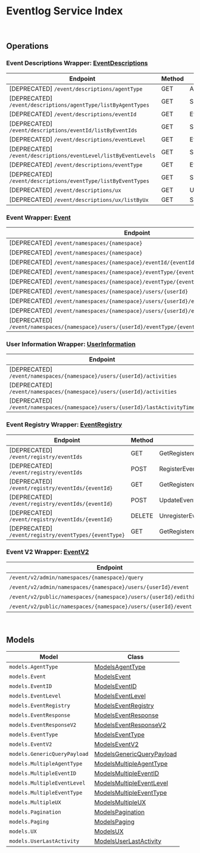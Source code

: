[//]: # (Code generated. DO NOT EDIT.)

# Eventlog Service Index

&nbsp;

## Operations

### Event Descriptions Wrapper:  [EventDescriptions](../../module-eventlog/src/main/java/net/accelbyte/sdk/api/eventlog/wrappers/EventDescriptions.java)
| Endpoint | Method | ID | Class | Example |
|---|---|---|---|---|
| [DEPRECATED] `/event/descriptions/agentType` | GET | AgentTypeDescriptionHandler | [AgentTypeDescriptionHandler](../../module-eventlog/src/main/java/net/accelbyte/sdk/api/eventlog/operations/event_descriptions/AgentTypeDescriptionHandler.java) | [AgentTypeDescriptionHandler](../../samples/cli/src/main/java/net/accelbyte/sdk/cli/api/eventlog/event_descriptions/AgentTypeDescriptionHandler.java) |
| [DEPRECATED] `/event/descriptions/agentType/listByAgentTypes` | GET | SpecificAgentTypeDescriptionHandler | [SpecificAgentTypeDescriptionHandler](../../module-eventlog/src/main/java/net/accelbyte/sdk/api/eventlog/operations/event_descriptions/SpecificAgentTypeDescriptionHandler.java) | [SpecificAgentTypeDescriptionHandler](../../samples/cli/src/main/java/net/accelbyte/sdk/cli/api/eventlog/event_descriptions/SpecificAgentTypeDescriptionHandler.java) |
| [DEPRECATED] `/event/descriptions/eventId` | GET | EventIDDescriptionHandler | [EventIDDescriptionHandler](../../module-eventlog/src/main/java/net/accelbyte/sdk/api/eventlog/operations/event_descriptions/EventIDDescriptionHandler.java) | [EventIDDescriptionHandler](../../samples/cli/src/main/java/net/accelbyte/sdk/cli/api/eventlog/event_descriptions/EventIDDescriptionHandler.java) |
| [DEPRECATED] `/event/descriptions/eventId/listByEventIds` | GET | SpecificEventIDDescriptionHandler | [SpecificEventIDDescriptionHandler](../../module-eventlog/src/main/java/net/accelbyte/sdk/api/eventlog/operations/event_descriptions/SpecificEventIDDescriptionHandler.java) | [SpecificEventIDDescriptionHandler](../../samples/cli/src/main/java/net/accelbyte/sdk/cli/api/eventlog/event_descriptions/SpecificEventIDDescriptionHandler.java) |
| [DEPRECATED] `/event/descriptions/eventLevel` | GET | EventLevelDescriptionHandler | [EventLevelDescriptionHandler](../../module-eventlog/src/main/java/net/accelbyte/sdk/api/eventlog/operations/event_descriptions/EventLevelDescriptionHandler.java) | [EventLevelDescriptionHandler](../../samples/cli/src/main/java/net/accelbyte/sdk/cli/api/eventlog/event_descriptions/EventLevelDescriptionHandler.java) |
| [DEPRECATED] `/event/descriptions/eventLevel/listByEventLevels` | GET | SpecificEventLevelDescriptionHandler | [SpecificEventLevelDescriptionHandler](../../module-eventlog/src/main/java/net/accelbyte/sdk/api/eventlog/operations/event_descriptions/SpecificEventLevelDescriptionHandler.java) | [SpecificEventLevelDescriptionHandler](../../samples/cli/src/main/java/net/accelbyte/sdk/cli/api/eventlog/event_descriptions/SpecificEventLevelDescriptionHandler.java) |
| [DEPRECATED] `/event/descriptions/eventType` | GET | EventTypeDescriptionHandler | [EventTypeDescriptionHandler](../../module-eventlog/src/main/java/net/accelbyte/sdk/api/eventlog/operations/event_descriptions/EventTypeDescriptionHandler.java) | [EventTypeDescriptionHandler](../../samples/cli/src/main/java/net/accelbyte/sdk/cli/api/eventlog/event_descriptions/EventTypeDescriptionHandler.java) |
| [DEPRECATED] `/event/descriptions/eventType/listByEventTypes` | GET | SpecificEventTypeDescriptionHandler | [SpecificEventTypeDescriptionHandler](../../module-eventlog/src/main/java/net/accelbyte/sdk/api/eventlog/operations/event_descriptions/SpecificEventTypeDescriptionHandler.java) | [SpecificEventTypeDescriptionHandler](../../samples/cli/src/main/java/net/accelbyte/sdk/cli/api/eventlog/event_descriptions/SpecificEventTypeDescriptionHandler.java) |
| [DEPRECATED] `/event/descriptions/ux` | GET | UXNameDescriptionHandler | [UXNameDescriptionHandler](../../module-eventlog/src/main/java/net/accelbyte/sdk/api/eventlog/operations/event_descriptions/UXNameDescriptionHandler.java) | [UXNameDescriptionHandler](../../samples/cli/src/main/java/net/accelbyte/sdk/cli/api/eventlog/event_descriptions/UXNameDescriptionHandler.java) |
| [DEPRECATED] `/event/descriptions/ux/listByUx` | GET | SpecificUXDescriptionHandler | [SpecificUXDescriptionHandler](../../module-eventlog/src/main/java/net/accelbyte/sdk/api/eventlog/operations/event_descriptions/SpecificUXDescriptionHandler.java) | [SpecificUXDescriptionHandler](../../samples/cli/src/main/java/net/accelbyte/sdk/cli/api/eventlog/event_descriptions/SpecificUXDescriptionHandler.java) |

### Event Wrapper:  [Event](../../module-eventlog/src/main/java/net/accelbyte/sdk/api/eventlog/wrappers/Event.java)
| Endpoint | Method | ID | Class | Example |
|---|---|---|---|---|
| [DEPRECATED] `/event/namespaces/{namespace}` | GET | GetEventByNamespaceHandler | [GetEventByNamespaceHandler](../../module-eventlog/src/main/java/net/accelbyte/sdk/api/eventlog/operations/event/GetEventByNamespaceHandler.java) | [GetEventByNamespaceHandler](../../samples/cli/src/main/java/net/accelbyte/sdk/cli/api/eventlog/event/GetEventByNamespaceHandler.java) |
| [DEPRECATED] `/event/namespaces/{namespace}` | POST | PostEventHandler | [PostEventHandler](../../module-eventlog/src/main/java/net/accelbyte/sdk/api/eventlog/operations/event/PostEventHandler.java) | [PostEventHandler](../../samples/cli/src/main/java/net/accelbyte/sdk/cli/api/eventlog/event/PostEventHandler.java) |
| [DEPRECATED] `/event/namespaces/{namespace}/eventId/{eventId}` | GET | GetEventByEventIDHandler | [GetEventByEventIDHandler](../../module-eventlog/src/main/java/net/accelbyte/sdk/api/eventlog/operations/event/GetEventByEventIDHandler.java) | [GetEventByEventIDHandler](../../samples/cli/src/main/java/net/accelbyte/sdk/cli/api/eventlog/event/GetEventByEventIDHandler.java) |
| [DEPRECATED] `/event/namespaces/{namespace}/eventType/{eventType}` | GET | GetEventByEventTypeHandler | [GetEventByEventTypeHandler](../../module-eventlog/src/main/java/net/accelbyte/sdk/api/eventlog/operations/event/GetEventByEventTypeHandler.java) | [GetEventByEventTypeHandler](../../samples/cli/src/main/java/net/accelbyte/sdk/cli/api/eventlog/event/GetEventByEventTypeHandler.java) |
| [DEPRECATED] `/event/namespaces/{namespace}/eventType/{eventType}/eventId/{eventId}` | GET | GetEventByEventTypeAndEventIDHandler | [GetEventByEventTypeAndEventIDHandler](../../module-eventlog/src/main/java/net/accelbyte/sdk/api/eventlog/operations/event/GetEventByEventTypeAndEventIDHandler.java) | [GetEventByEventTypeAndEventIDHandler](../../samples/cli/src/main/java/net/accelbyte/sdk/cli/api/eventlog/event/GetEventByEventTypeAndEventIDHandler.java) |
| [DEPRECATED] `/event/namespaces/{namespace}/users/{userId}` | GET | GetEventByUserIDHandler | [GetEventByUserIDHandler](../../module-eventlog/src/main/java/net/accelbyte/sdk/api/eventlog/operations/event/GetEventByUserIDHandler.java) | [GetEventByUserIDHandler](../../samples/cli/src/main/java/net/accelbyte/sdk/cli/api/eventlog/event/GetEventByUserIDHandler.java) |
| [DEPRECATED] `/event/namespaces/{namespace}/users/{userId}/eventId/{eventId}` | GET | GetEventByUserIDAndEventIDHandler | [GetEventByUserIDAndEventIDHandler](../../module-eventlog/src/main/java/net/accelbyte/sdk/api/eventlog/operations/event/GetEventByUserIDAndEventIDHandler.java) | [GetEventByUserIDAndEventIDHandler](../../samples/cli/src/main/java/net/accelbyte/sdk/cli/api/eventlog/event/GetEventByUserIDAndEventIDHandler.java) |
| [DEPRECATED] `/event/namespaces/{namespace}/users/{userId}/eventType/{eventType}` | GET | GetEventByUserIDAndEventTypeHandler | [GetEventByUserIDAndEventTypeHandler](../../module-eventlog/src/main/java/net/accelbyte/sdk/api/eventlog/operations/event/GetEventByUserIDAndEventTypeHandler.java) | [GetEventByUserIDAndEventTypeHandler](../../samples/cli/src/main/java/net/accelbyte/sdk/cli/api/eventlog/event/GetEventByUserIDAndEventTypeHandler.java) |
| [DEPRECATED] `/event/namespaces/{namespace}/users/{userId}/eventType/{eventType}/eventId/{eventId}` | GET | GetEventByUserEventIDAndEventTypeHandler | [GetEventByUserEventIDAndEventTypeHandler](../../module-eventlog/src/main/java/net/accelbyte/sdk/api/eventlog/operations/event/GetEventByUserEventIDAndEventTypeHandler.java) | [GetEventByUserEventIDAndEventTypeHandler](../../samples/cli/src/main/java/net/accelbyte/sdk/cli/api/eventlog/event/GetEventByUserEventIDAndEventTypeHandler.java) |

### User Information Wrapper:  [UserInformation](../../module-eventlog/src/main/java/net/accelbyte/sdk/api/eventlog/wrappers/UserInformation.java)
| Endpoint | Method | ID | Class | Example |
|---|---|---|---|---|
| [DEPRECATED] `/event/namespaces/{namespace}/users/{userId}/activities` | GET | GetUserActivitiesHandler | [GetUserActivitiesHandler](../../module-eventlog/src/main/java/net/accelbyte/sdk/api/eventlog/operations/user_information/GetUserActivitiesHandler.java) | [GetUserActivitiesHandler](../../samples/cli/src/main/java/net/accelbyte/sdk/cli/api/eventlog/user_information/GetUserActivitiesHandler.java) |
| [DEPRECATED] `/event/namespaces/{namespace}/users/{userId}/activities` | DELETE | DeleteUserActivitiesHandler | [DeleteUserActivitiesHandler](../../module-eventlog/src/main/java/net/accelbyte/sdk/api/eventlog/operations/user_information/DeleteUserActivitiesHandler.java) | [DeleteUserActivitiesHandler](../../samples/cli/src/main/java/net/accelbyte/sdk/cli/api/eventlog/user_information/DeleteUserActivitiesHandler.java) |
| [DEPRECATED] `/event/namespaces/{namespace}/users/{userId}/lastActivityTime` | GET | LastUserActivityTimeHandler | [LastUserActivityTimeHandler](../../module-eventlog/src/main/java/net/accelbyte/sdk/api/eventlog/operations/user_information/LastUserActivityTimeHandler.java) | [LastUserActivityTimeHandler](../../samples/cli/src/main/java/net/accelbyte/sdk/cli/api/eventlog/user_information/LastUserActivityTimeHandler.java) |

### Event Registry Wrapper:  [EventRegistry](../../module-eventlog/src/main/java/net/accelbyte/sdk/api/eventlog/wrappers/EventRegistry.java)
| Endpoint | Method | ID | Class | Example |
|---|---|---|---|---|
| [DEPRECATED] `/event/registry/eventIds` | GET | GetRegisteredEventsHandler | [GetRegisteredEventsHandler](../../module-eventlog/src/main/java/net/accelbyte/sdk/api/eventlog/operations/event_registry/GetRegisteredEventsHandler.java) | [GetRegisteredEventsHandler](../../samples/cli/src/main/java/net/accelbyte/sdk/cli/api/eventlog/event_registry/GetRegisteredEventsHandler.java) |
| [DEPRECATED] `/event/registry/eventIds` | POST | RegisterEventHandler | [RegisterEventHandler](../../module-eventlog/src/main/java/net/accelbyte/sdk/api/eventlog/operations/event_registry/RegisterEventHandler.java) | [RegisterEventHandler](../../samples/cli/src/main/java/net/accelbyte/sdk/cli/api/eventlog/event_registry/RegisterEventHandler.java) |
| [DEPRECATED] `/event/registry/eventIds/{eventId}` | GET | GetRegisteredEventIDHandler | [GetRegisteredEventIDHandler](../../module-eventlog/src/main/java/net/accelbyte/sdk/api/eventlog/operations/event_registry/GetRegisteredEventIDHandler.java) | [GetRegisteredEventIDHandler](../../samples/cli/src/main/java/net/accelbyte/sdk/cli/api/eventlog/event_registry/GetRegisteredEventIDHandler.java) |
| [DEPRECATED] `/event/registry/eventIds/{eventId}` | POST | UpdateEventRegistryHandler | [UpdateEventRegistryHandler](../../module-eventlog/src/main/java/net/accelbyte/sdk/api/eventlog/operations/event_registry/UpdateEventRegistryHandler.java) | [UpdateEventRegistryHandler](../../samples/cli/src/main/java/net/accelbyte/sdk/cli/api/eventlog/event_registry/UpdateEventRegistryHandler.java) |
| [DEPRECATED] `/event/registry/eventIds/{eventId}` | DELETE | UnregisterEventIDHandler | [UnregisterEventIDHandler](../../module-eventlog/src/main/java/net/accelbyte/sdk/api/eventlog/operations/event_registry/UnregisterEventIDHandler.java) | [UnregisterEventIDHandler](../../samples/cli/src/main/java/net/accelbyte/sdk/cli/api/eventlog/event_registry/UnregisterEventIDHandler.java) |
| [DEPRECATED] `/event/registry/eventTypes/{eventType}` | GET | GetRegisteredEventsByEventTypeHandler | [GetRegisteredEventsByEventTypeHandler](../../module-eventlog/src/main/java/net/accelbyte/sdk/api/eventlog/operations/event_registry/GetRegisteredEventsByEventTypeHandler.java) | [GetRegisteredEventsByEventTypeHandler](../../samples/cli/src/main/java/net/accelbyte/sdk/cli/api/eventlog/event_registry/GetRegisteredEventsByEventTypeHandler.java) |

### Event V2 Wrapper:  [EventV2](../../module-eventlog/src/main/java/net/accelbyte/sdk/api/eventlog/wrappers/EventV2.java)
| Endpoint | Method | ID | Class | Example |
|---|---|---|---|---|
| `/event/v2/admin/namespaces/{namespace}/query` | POST | QueryEventStreamHandler | [QueryEventStreamHandler](../../module-eventlog/src/main/java/net/accelbyte/sdk/api/eventlog/operations/event_v2/QueryEventStreamHandler.java) | [QueryEventStreamHandler](../../samples/cli/src/main/java/net/accelbyte/sdk/cli/api/eventlog/event_v2/QueryEventStreamHandler.java) |
| `/event/v2/admin/namespaces/{namespace}/users/{userId}/event` | GET | GetEventSpecificUserV2Handler | [GetEventSpecificUserV2Handler](../../module-eventlog/src/main/java/net/accelbyte/sdk/api/eventlog/operations/event_v2/GetEventSpecificUserV2Handler.java) | [GetEventSpecificUserV2Handler](../../samples/cli/src/main/java/net/accelbyte/sdk/cli/api/eventlog/event_v2/GetEventSpecificUserV2Handler.java) |
| `/event/v2/public/namespaces/{namespace}/users/{userId}/edithistory` | GET | GetPublicEditHistory | [GetPublicEditHistory](../../module-eventlog/src/main/java/net/accelbyte/sdk/api/eventlog/operations/event_v2/GetPublicEditHistory.java) | [GetPublicEditHistory](../../samples/cli/src/main/java/net/accelbyte/sdk/cli/api/eventlog/event_v2/GetPublicEditHistory.java) |
| `/event/v2/public/namespaces/{namespace}/users/{userId}/event` | GET | GetUserEventsV2Public | [GetUserEventsV2Public](../../module-eventlog/src/main/java/net/accelbyte/sdk/api/eventlog/operations/event_v2/GetUserEventsV2Public.java) | [GetUserEventsV2Public](../../samples/cli/src/main/java/net/accelbyte/sdk/cli/api/eventlog/event_v2/GetUserEventsV2Public.java) |


&nbsp;

## Models

| Model | Class |
|---|---|
| `models.AgentType` | [ModelsAgentType](../../module-eventlog/src/main/java/net/accelbyte/sdk/api/eventlog/models/ModelsAgentType.java) |
| `models.Event` | [ModelsEvent](../../module-eventlog/src/main/java/net/accelbyte/sdk/api/eventlog/models/ModelsEvent.java) |
| `models.EventID` | [ModelsEventID](../../module-eventlog/src/main/java/net/accelbyte/sdk/api/eventlog/models/ModelsEventID.java) |
| `models.EventLevel` | [ModelsEventLevel](../../module-eventlog/src/main/java/net/accelbyte/sdk/api/eventlog/models/ModelsEventLevel.java) |
| `models.EventRegistry` | [ModelsEventRegistry](../../module-eventlog/src/main/java/net/accelbyte/sdk/api/eventlog/models/ModelsEventRegistry.java) |
| `models.EventResponse` | [ModelsEventResponse](../../module-eventlog/src/main/java/net/accelbyte/sdk/api/eventlog/models/ModelsEventResponse.java) |
| `models.EventResponseV2` | [ModelsEventResponseV2](../../module-eventlog/src/main/java/net/accelbyte/sdk/api/eventlog/models/ModelsEventResponseV2.java) |
| `models.EventType` | [ModelsEventType](../../module-eventlog/src/main/java/net/accelbyte/sdk/api/eventlog/models/ModelsEventType.java) |
| `models.EventV2` | [ModelsEventV2](../../module-eventlog/src/main/java/net/accelbyte/sdk/api/eventlog/models/ModelsEventV2.java) |
| `models.GenericQueryPayload` | [ModelsGenericQueryPayload](../../module-eventlog/src/main/java/net/accelbyte/sdk/api/eventlog/models/ModelsGenericQueryPayload.java) |
| `models.MultipleAgentType` | [ModelsMultipleAgentType](../../module-eventlog/src/main/java/net/accelbyte/sdk/api/eventlog/models/ModelsMultipleAgentType.java) |
| `models.MultipleEventID` | [ModelsMultipleEventID](../../module-eventlog/src/main/java/net/accelbyte/sdk/api/eventlog/models/ModelsMultipleEventID.java) |
| `models.MultipleEventLevel` | [ModelsMultipleEventLevel](../../module-eventlog/src/main/java/net/accelbyte/sdk/api/eventlog/models/ModelsMultipleEventLevel.java) |
| `models.MultipleEventType` | [ModelsMultipleEventType](../../module-eventlog/src/main/java/net/accelbyte/sdk/api/eventlog/models/ModelsMultipleEventType.java) |
| `models.MultipleUX` | [ModelsMultipleUX](../../module-eventlog/src/main/java/net/accelbyte/sdk/api/eventlog/models/ModelsMultipleUX.java) |
| `models.Pagination` | [ModelsPagination](../../module-eventlog/src/main/java/net/accelbyte/sdk/api/eventlog/models/ModelsPagination.java) |
| `models.Paging` | [ModelsPaging](../../module-eventlog/src/main/java/net/accelbyte/sdk/api/eventlog/models/ModelsPaging.java) |
| `models.UX` | [ModelsUX](../../module-eventlog/src/main/java/net/accelbyte/sdk/api/eventlog/models/ModelsUX.java) |
| `models.UserLastActivity` | [ModelsUserLastActivity](../../module-eventlog/src/main/java/net/accelbyte/sdk/api/eventlog/models/ModelsUserLastActivity.java) |
